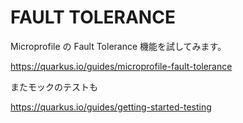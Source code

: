 # FAULT TOLERANCE

Microprofile の Fault Tolerance 機能を試してみます。

https://quarkus.io/guides/microprofile-fault-tolerance

またモックのテストも

https://quarkus.io/guides/getting-started-testing